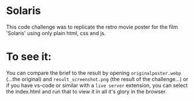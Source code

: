 # Solaris

This code challenge was to replicate the retro movie poster for the film 'Solaris' using only plain html, css and js.

# To see it:

You can compare the brief to the result by opening `originalposter.webp` (...the original) and `result_screenshot.png` (the result of the challenge...) or if you have vs-code or similar with a `live server` extension, you can select the index.html and run that to view it in all it's glory in the browser.
